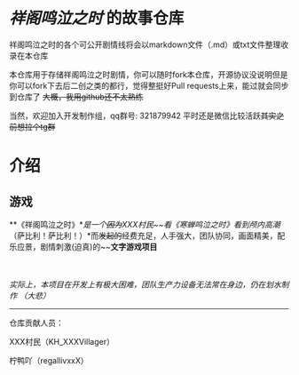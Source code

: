 # ***祥阁鸣泣之时*** 的故事仓库

祥阁鸣泣之时的各个可公开剧情线将会以markdown文件（.md）或txt文件整理收录在本仓库

本仓库用于存储祥阁鸣泣之时剧情，你可以随时fork本仓库，开源协议没说明但是你可以fork下去后二创之类的都行，觉得整挺好Pull requests上来，能过就会同步到仓库了   ~~大概，我用github还不太熟练~~

当然，欢迎加入开发制作组，qq群号: 321879942
平时还是微信比较活跃~~其实之前想拉个tg群~~

# 介绍

## 游戏


**《祥阁鸣泣之时》**是一个~~因为~~*XXX村民*~~看《寒蝉鸣泣之时》看到颅内高潮*（萨比利！萨比利！）*而~~发起的~~经费充足，人手强大，团队协同，画面精美，配乐应景，剧情刺激(迫真)的~~**文字游戏项目**</br></br></br>

*实际上，本项目在开发上有极大困难，团队生产力设备无法常在身边，仍在划水制作 （大悲）*

----------

仓库贡献人员：

XXX村民（KH_XXXVillager）

柠鸭吖（regallivxxX）
